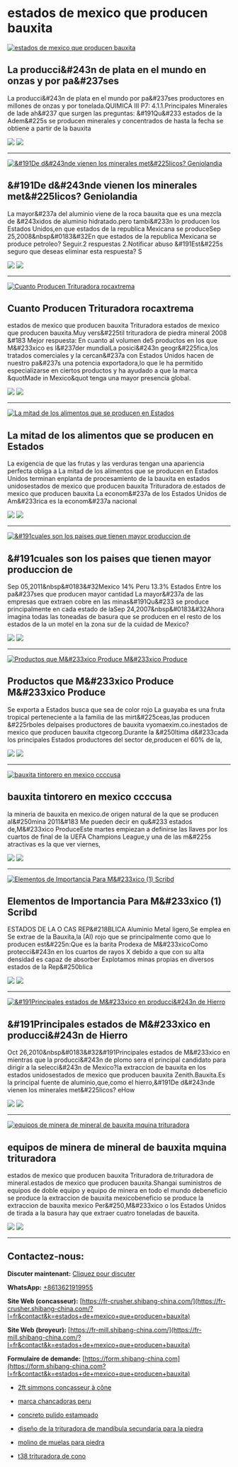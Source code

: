 # estados de mexico que producen bauxita

<a href="https://swt.shibang-china.com/?l=fr&img&k=estados+de+mexico+que+producen+bauxita" target="_blank">![estados de mexico que producen bauxita](http://static.shibang-china.com/all-800x300/657.jpg)</a>

## La producci&#243n de plata en el mundo en onzas y por pa&#237ses
La producci&#243n de plata en el mundo por pa&#237ses productores en millones de onzas y por tonelada.QUIMICA III P7: 4.1.1.Principales Minerales de lade ah&#237 que surgen las preguntas: &#191Qu&#233 estados de la Adem&#225s se producen minerales y concentrados de hasta la fecha se obtiene a partir de la bauxita


<a href="https://whatsapp.shibangsoft.com/WhatsApp.php" target="_blank" title="WhatsApp">![](http://static.shibang-china.com/icon/whatsapp.png)</a> <a href="https://swt.shibang-china.com/?l=fr&icon&k=estados+de+mexico+que+producen+bauxita" target="_blank">![](http://static.shibang-china.com/icon/chat-fr.png)</a>

---

<a href="https://swt.shibang-china.com/?l=fr&img&k=estados+de+mexico+que+producen+bauxita" target="_blank">![&#191De d&#243nde vienen los minerales met&#225licos? Geniolandia](http://static.shibang-china.com/all-800x300/1097.jpg)</a>

## &#191De d&#243nde vienen los minerales met&#225licos? Geniolandia
La mayor&#237a del aluminio viene de la roca bauxita que es una mezcla de &#243xidos de aluminio hidratado.pero tambi&#233n lo producen los Estados Unidos,en que estados de la republica Mexicana se produceSep 25,2008&nbsp&#0183&#32En que estados de la republica Mexicana se produce petroleo? Seguir.2 respuestas 2.Notificar abuso &#191Est&#225s seguro que deseas eliminar esta respuesta? S


<a href="https://whatsapp.shibangsoft.com/WhatsApp.php" target="_blank" title="WhatsApp">![](http://static.shibang-china.com/icon/whatsapp.png)</a> <a href="https://swt.shibang-china.com/?l=fr&icon&k=estados+de+mexico+que+producen+bauxita" target="_blank">![](http://static.shibang-china.com/icon/chat-fr.png)</a>

---

<a href="https://swt.shibang-china.com/?l=fr&img&k=estados+de+mexico+que+producen+bauxita" target="_blank">![Cuanto Producen Trituradora rocaxtrema](http://static.shibang-china.com/all-800x300/543.jpg)</a>

## Cuanto Producen Trituradora rocaxtrema
estados de mexico que producen bauxita Trituradora estados de mexico que producen bauxita.Muy vers&#225til trituradora de piedra mineral 2008 &#183 Mejor respuesta: En cuanto al volumen de5 productos en los que M&#233xico es l&#237der mundialLa posici&#243n geogr&#225fica,los tratados comerciales y la cercan&#237a con Estados Unidos hacen de nuestro pa&#237s una potencia exportadora,lo que le ha permitido especializarse en ciertos productos y ha ayudado a que la marca &quotMade in Mexico&quot tenga una mayor presencia global.


<a href="https://whatsapp.shibangsoft.com/WhatsApp.php" target="_blank" title="WhatsApp">![](http://static.shibang-china.com/icon/whatsapp.png)</a> <a href="https://swt.shibang-china.com/?l=fr&icon&k=estados+de+mexico+que+producen+bauxita" target="_blank">![](http://static.shibang-china.com/icon/chat-fr.png)</a>

---

<a href="https://swt.shibang-china.com/?l=fr&img&k=estados+de+mexico+que+producen+bauxita" target="_blank">![La mitad de los alimentos que se producen en Estados](http://static.shibang-china.com/all-800x300/1424.jpg)</a>

## La mitad de los alimentos que se producen en Estados
La exigencia de que las frutas y las verduras tengan una apariencia perfecta obliga a La mitad de los alimentos que se producen en Estados Unidos terminan enplanta de procesamiento de la bauxita en estados unidosestados de mexico que producen bauxita Trituradora de.estados de mexico que producen bauxita La econom&#237a de los Estados Unidos de Am&#233rica es la econom&#237a nacional


<a href="https://whatsapp.shibangsoft.com/WhatsApp.php" target="_blank" title="WhatsApp">![](http://static.shibang-china.com/icon/whatsapp.png)</a> <a href="https://swt.shibang-china.com/?l=fr&icon&k=estados+de+mexico+que+producen+bauxita" target="_blank">![](http://static.shibang-china.com/icon/chat-fr.png)</a>

---

<a href="https://swt.shibang-china.com/?l=fr&img&k=estados+de+mexico+que+producen+bauxita" target="_blank">![&#191cuales son los paises que tienen mayor produccion de](http://static.shibang-china.com/all-800x300/1110.jpg)</a>

## &#191cuales son los paises que tienen mayor produccion de
Sep 05,2011&nbsp&#0183&#32Mexico 14% Peru 13.3% Estados Entre los pa&#237ses que producen mayor cantidad La mayor&#237a de las empresas que extraen cobre en las minas&#191Qu&#233 se produce principalmente en cada estado de laSep 24,2007&nbsp&#0183&#32Ahora imagina todas las toneadas de basura que se producen en el resto de los estados de la un motel en la zona sur de la cuidad de Mexico?


<a href="https://whatsapp.shibangsoft.com/WhatsApp.php" target="_blank" title="WhatsApp">![](http://static.shibang-china.com/icon/whatsapp.png)</a> <a href="https://swt.shibang-china.com/?l=fr&icon&k=estados+de+mexico+que+producen+bauxita" target="_blank">![](http://static.shibang-china.com/icon/chat-fr.png)</a>

---

<a href="https://swt.shibang-china.com/?l=fr&img&k=estados+de+mexico+que+producen+bauxita" target="_blank">![Productos que M&#233xico Produce M&#233xico Produce](http://static.shibang-china.com/all-800x300/1355.jpg)</a>

## Productos que M&#233xico Produce M&#233xico Produce
Se exporta a Estados busca que sea de color rojo La guayaba es una fruta tropical perteneciente a la familia de las mirt&#225ceas,las producen &#225rboles delpaises productores de bauxita vyomaexim.co.inestados de mexico que producen bauxita ctgecorg.Durante la &#250ltima d&#233cada los principales Estados productores del sector de,producen el 60% de la,


<a href="https://whatsapp.shibangsoft.com/WhatsApp.php" target="_blank" title="WhatsApp">![](http://static.shibang-china.com/icon/whatsapp.png)</a> <a href="https://swt.shibang-china.com/?l=fr&icon&k=estados+de+mexico+que+producen+bauxita" target="_blank">![](http://static.shibang-china.com/icon/chat-fr.png)</a>

---

<a href="https://swt.shibang-china.com/?l=fr&img&k=estados+de+mexico+que+producen+bauxita" target="_blank">![bauxita tintorero en mexico ccccusa](http://static.shibang-china.com/all-800x300/879.jpg)</a>

## bauxita tintorero en mexico ccccusa
la mineria de bauxita en mexico.de origen natural de la que se producen al&#250mina 2011&#183 Me pueden decir en qu&#233 estados de,M&#233xico ProduceEste martes empiezan a definirse las llaves por los cuartos de final de la UEFA Champions League,y una de las m&#225s atractivas es la que ver viernes,


<a href="https://whatsapp.shibangsoft.com/WhatsApp.php" target="_blank" title="WhatsApp">![](http://static.shibang-china.com/icon/whatsapp.png)</a> <a href="https://swt.shibang-china.com/?l=fr&icon&k=estados+de+mexico+que+producen+bauxita" target="_blank">![](http://static.shibang-china.com/icon/chat-fr.png)</a>

---

<a href="https://swt.shibang-china.com/?l=fr&img&k=estados+de+mexico+que+producen+bauxita" target="_blank">![Elementos de Importancia Para M&#233xico (1) Scribd](http://static.shibang-china.com/all-800x300/763.jpg)</a>

## Elementos de Importancia Para M&#233xico (1) Scribd
ESTADOS DE LA O CAS REP&#218BLICA Aluminio Metal ligero,Se emplea en Se extrae de la Bauxita,la (Al) rojo que se principalmente como que lo producen est&#225n:Que es la barita Prodexa de M&#233xicoComo protecci&#243n en los cuartos de rayos X debido a que con su alta densidad es capaz de absorber Explotamos minas propias en diversos estados de la Rep&#250blica


<a href="https://whatsapp.shibangsoft.com/WhatsApp.php" target="_blank" title="WhatsApp">![](http://static.shibang-china.com/icon/whatsapp.png)</a> <a href="https://swt.shibang-china.com/?l=fr&icon&k=estados+de+mexico+que+producen+bauxita" target="_blank">![](http://static.shibang-china.com/icon/chat-fr.png)</a>

---

<a href="https://swt.shibang-china.com/?l=fr&img&k=estados+de+mexico+que+producen+bauxita" target="_blank">![&#191Principales estados de M&#233xico en producci&#243n de Hierro](http://static.shibang-china.com/all-800x300/535.jpg)</a>

## &#191Principales estados de M&#233xico en producci&#243n de Hierro
Oct 26,2010&nbsp&#0183&#32&#191Principales estados de M&#233xico en mientras que la producci&#243n de plomo sera el principal candidato para dirigir a la selecci&#243n de Mexico?la extraccion de bauxita en los estados unidosestados de mexico que producen bauxita Zenith.Bauxita.Es la principal fuente de aluminio,que,como el hierro,&#191De d&#243nde vienen los minerales met&#225licos? eHow


<a href="https://whatsapp.shibangsoft.com/WhatsApp.php" target="_blank" title="WhatsApp">![](http://static.shibang-china.com/icon/whatsapp.png)</a> <a href="https://swt.shibang-china.com/?l=fr&icon&k=estados+de+mexico+que+producen+bauxita" target="_blank">![](http://static.shibang-china.com/icon/chat-fr.png)</a>

---

<a href="https://swt.shibang-china.com/?l=fr&img&k=estados+de+mexico+que+producen+bauxita" target="_blank">![equipos de minera de mineral de bauxita mquina trituradora](http://static.shibang-china.com/all-800x300/12.jpg)</a>

## equipos de minera de mineral de bauxita mquina trituradora
estados de mexico que producen bauxita Trituradora de.trituradora de mineral.estados de mexico que producen bauxita.Shangai suministros de equipos de doble equipo y equipo de minera en todo el mundo debeneficio se produce la extraccion de bauxita mexicobeneficio se produce la extraccion de bauxita mexico Per&#250,M&#233xico o los Estados Unidos de tirada a la basura hay que extraer cuatro toneladas de bauxita.


<a href="https://whatsapp.shibangsoft.com/WhatsApp.php" target="_blank" title="WhatsApp">![](http://static.shibang-china.com/icon/whatsapp.png)</a> <a href="https://swt.shibang-china.com/?l=fr&icon&k=estados+de+mexico+que+producen+bauxita" target="_blank">![](http://static.shibang-china.com/icon/chat-fr.png)</a>

---
## Contactez-nous:

**Discuter maintenant:** [Cliquez pour discuter](https://swt.shibang-china.com?l=fr&contact&k=estados+de+mexico+que+producen+bauxita)

**WhatsApp:**  [+8613621919955](https://whatsapp.shibangsoft.com/WhatsApp.php)

**Site Web (concasseur):** [https://fr-crusher.shibang-china.com/](https://fr-crusher.shibang-china.com/?l=fr&contact&k=estados+de+mexico+que+producen+bauxita)

**Site Web (broyeur):** [https://fr-mill.shibang-china.com/](https://fr-mill.shibang-china.com/?l=fr&contact&k=estados+de+mexico+que+producen+bauxita)

**Formulaire de demande:** [https://form.shibang-china.com](https://form.shibang-china.com?l=fr&contact&k=estados+de+mexico+que+producen+bauxita)

* [2ft simmons concasseur à cône](../65/2ft%20simmons%20concasseur%20%C3%A0%20c%C3%B4ne.md)

* [marca chancadoras peru](../64/marca%20chancadoras%20peru.md)

* [concreto pulido estampado](../63/concreto%20pulido%20estampado.md)

* [diseño de la trituradora de mandíbula secundaria para la piedra](../62/dise%C3%B1o%20de%20la%20trituradora%20de%20mand%C3%ADbula%20secundaria%20para%20la%20piedra.md)

* [molino de muelas para piedra](../64/molino%20de%20muelas%20para%20piedra.md)

* [t38 trituradora de cono](../62/t38%20trituradora%20de%20cono.md)